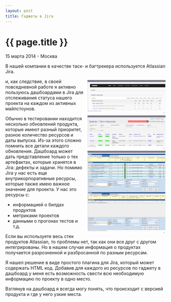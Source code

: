 ```yaml
---
layout: post
title: Гаджеты в Jira
---
```


{{ page.title }}
================

<p class="meta">15 марта 2014 - Москва</p>

В нашей компании в качестве таск- и багтрекера используется Atlassian Jira.

<img src="/images/jira.png" style="float:right"
	alt="Отрывок дашбоарда в Jira">

и, как следствие, в своей повседневной работе я активно пользуюсь дашбоардами в Jira для
отслеживания статуса нашего проекта на каждом из активных майлстоунов.

Обычно в тестировании находится несколько обновлений продукта, которые имеют разный приоритет,
разное количество ресурсов и даты выпуска. Из-за этого сложно помнить все детали
каждого обновления. Дашбоард может дать представление только о тех артефактах,
которые хранятся в Jira: дефекты и задачи. Но помимо Jira у нас есть еще внутрикорпоративные
ресурсы, которые также имею важное значение для проекта. У нас это ресурсы с:
* информацией о билдах продуктов
* метриками проектов
* данными о прогонах тестов и т.д.

Если вы используете весь стек продуктов Atlassian, то проблемы нет, так как они все друг с другом
интегрированы. Но в нашем случае информация о продуктах получается разрозненной и разбросанной
по разным ресурсам.

Я нашел решение в виде простого плагина для Jira, который может содержать HTML код.
Добавив для каждого из ресурсов по гаджету в дашбоард у меня есть возможность
свести всю необходимую информацию по проекту в одно место.

Взглянув на дашбоард я всегда могу понять, что происходит с версией продукта
и где у него узкие места.

